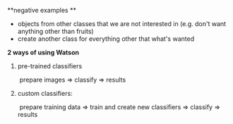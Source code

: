 **negative examples **

- objects from other classes that we are not interested in (e.g. don't want anything other than fruits)
- create another class for everything other that what's wanted

**2 ways of using Watson**

1. pre-trained classifiers

   ​	prepare images => classify => results

2. custom classifiers:

   ​	prepare training data => train and create new classifiers => classify => results